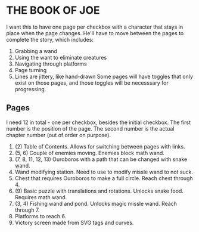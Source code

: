 # THE BOOK OF JOE

I want this to have one page per checkbox with a character that stays in place when the page changes. 
He'll have to move between the pages to complete the story, which includes:
1. Grabbing a wand
2. Using the want to eliminate creatures
3. Navigating through platforms
4. Page turning
5. Lines are jittery, like hand-drawn
Some pages will have toggles that only exist on those pages, and those toggles will be necesssary for progressing. 

## Pages
I need 12 in total - one per checkbox, besides the initial checkbox. 
The first number is the position of the page. The second number is the actual chapter number (out of order on purpose). 
1. (2) Table of Contents. Allows for switching between pages with links. 
2. (5, 6) Couple of enemies moving. Enemies block math wand. 
3. (7, 8, 11, 12, 13) Ouroboros with a path that can be changed with snake wand. 
4. Wand modifying station. Need to use to modify missle wand to not suck. 
5. Chest that requires Ouroboros to make a full circle. Reach chest through 4. 
6. (9) Basic puzzle with translations and rotations. Unlocks snake food. Requires math wand. 
7. (3, 4) Fishing wand and pond. Unlocks magic missle wand. Reach through 7. 
8. Platforms to reach 6. 
9. Victory screen made from SVG tags and curves. 
